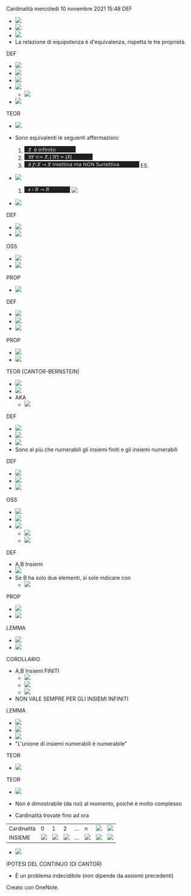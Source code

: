 Cardinalità
mercoledì 10 novembre 2021
15:48
DEF

- ![](475b49416c9d4dfe96aa63309c0d2059.png)
- ![](1a65c8eee7b341f28297b6b2e65e0789.png)
- ![](a0618f2df1eb4bb9ac7c017c90388ca5.png)
- La relazione di equipotenza è d'equivalenza, rispetta le tre proprietà.

DEF

- ![](d03274e058dd4f33ad9cb747d5660387.png)
- ![](490bae6160a746d3a5697d6240b4ce2d.png)
- ![](2f13bcd7a06f4e51bafe3804562a434f.png)
- ![](bbdc2207ef92419f97e6c49d1405deba.png)
    - ![](deb24d57bb0e4ed4adbb6415b303cddb.png)
- ![](4abc4573d3234c9b97bd96ceefdce6cd.png)

TEOR

- ![](23c0bed5173a48c18ad8b54304758ae5.png)
- Sono equivalenti le seguenti affermazioni:

    1. ![](../../_resources/1648a6f28cd544bc91dfeca159d5f8a9.png)
    2. ![](../../_resources/b029db9bf8904d7297e1c2715f8bf52f.png)
    3. ![](../../_resources/edd4aa4e3ab44ce5bee038cf5deeda3e.png)
ES.

- ![](a87b8dc01a8547a1a31b8f57a3293b89.png)

    1. ![](../../_resources/65818b665ce24eeebe10eb66d07ac26f.png)
![](d41c1f190b0a43968550ae71b55a0c33.png)

- ![](a97f0fad3d49406499e96eefe5e79eaa.png)

DEF

- ![](b561c0f2bc28472cb0635fbc82468c7d.png)
- ![](49cbb41d936c418faf9a3a4e59470b4d.png)

OSS

- ![](04f352251a31469d90b8605b64afa88b.png)
- ![](f026780b68f04089bf0a5d29b4600b5f.png)

PROP

- ![](0f4b656bea6741dc8b895543e0266ed2.png)

DEF

- ![](475b49416c9d4dfe96aa63309c0d2059.png)
- ![](83a9137a980e454983c24d1f77d3c5de.png)
- ![](8106cddafced44c49295c4f9489a020e.png)

PROP

- ![](aea26214e039449f9cd38d5c1c63fcbb.png)
- ![](ad5841030cd14b7abbd5c809f557751e.png)

TEOR (CANTOR-BERNSTEIN)

- ![](dff8baa95d9243269562595d53ac2e29.png)
- ![](3f37d8f758ac4606abc160220b944df2.png)
- AKA
    - ![](808c7d87ddc3463089bc0bb74542c55f.png)

DEF

- ![](1008b779fff24bc4a2e9c1323a674b18.png)
- ![](857e22afc3bf41eb858a6ed51309fc54.png)
- ![](33a897cdafe54198a460393e25dbab35.png)
- Sono al più che numerabili gli insiemi finiti e gli insiemi numerabili

DEF

- ![](23c0bed5173a48c18ad8b54304758ae5.png)
- ![](059c4ecf39fb414ca9e959c4bc4e429e.png)
- ![](6791680401814a3382344994bf2268c0.png)

OSS

- ![](8392e1fee7014babbef0069ec173a8ec.png)
- ![](0415446e101649de80c604399b40578c.png)
- ![](037254f323de41569962a418037a1b53.png)
    - ![](a6527735026a4fc988ddd1b3b1621027.png)
    - ![](7bda8252cda94f159fdd02a42060926a.png)

DEF

- A,B Insiemi
- ![](b390d55a10954bd6924f116180aaa788.png)
- Se B ha solo due elementi, si sole indicare con
    - ![](47de102488ef47fb9913f897983cb1c4.png)

PROP

- ![](4ecb9911edfb41f1973203738a81e0a6.png)
- ![](24276c4ee257488ebddb26ce84f8b9b4.png)

LEMMA

- ![](5ffb9fd5930e4206aaab621e8a204843.png)
- ![](c1854e145f9e48719fd10f9a8a58b3c2.png)

COROLLARIO

- A,B Insiemi FINITI
    - ![](ca0dd877e7f1470bb1f7d92ffbbe6c0c.png)
    - ![](3f9e58a1f033477a84868b23e439993f.png)
    - ![](a221db7574da44568312c48aae03391a.png)
- NON VALE SEMPRE PER GLI INSIEMI INFINITI

LEMMA

- ![](5b5a14ce45554214b14310251e10231b.png)
- ![](ccc4037d20d545419adaf294156007f7.png)
- ![](20082a36c72445dcafd28cab0cfe505e.png)
- "L'unione di insiemi numerabili è numerabile"

TEOR

- ![](e6df933b076944699db1a43bd50322c9.png)

TEOR

- ![](144c4d63e31a478893210b34ab051446.png)
- Non è dimostrabile (da noi) al momento, poiché è molto complesso

- Cardinalità trovate fino ad ora

|     |     |     |     |     |     |     |     |
| --- | --- | --- | --- | --- | --- | --- | --- |
| Cardinalità | 0   | 1   | 2   | …   | n   | ![](3ffe96a8ed504730b4752102802e22f6.png) | ![](96903d3966194cc4a7ca8a75f888ab4d.png) |
| INSIEME | ![](e0476746b01248e6b57003f662ea748e.png) | ![](5326d9e19c2148258ec0b5df42d507f5.png) | ![](b50d11a82ab34c83863259c2fe7460d9.png) | …   | ![](e783d4aee1a04041a607a5d353c1759c.png) | ![](a43b494d7e2841e8abf9772b792512c8.png) | ![](7ae845ffd0cf4c279d357a191c19c067.png) |

- ![](df470dfff9784541a473bd50d2abb6cb.png)

IPOTESI DEL CONTINUO (DI CANTOR)

- È un problema indecidibile (non dipende da assiomi precedenti)

Creato con OneNote.